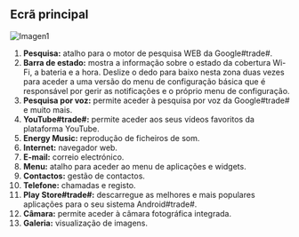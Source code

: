 ## Ecrã principal

![Imagen1](http://static.energysistem.com/images/manuals/42909/59ba672a9a758.jpg)

1.  **Pesquisa:** atalho para o motor de pesquisa WEB da Google#trade#.
2.  **Barra de estado:** mostra a informação sobre o estado da cobertura Wi-Fi, a bateria e a hora.  Deslize o dedo para baixo nesta zona duas vezes para aceder a uma versão do menu de configuração básica que é responsável por gerir as notificações e o próprio menu de configuração.
3. **Pesquisa por voz:** permite aceder à pesquisa por voz da Google#trade# e muito mais.
4. **YouTube#trade#:** permite aceder aos seus vídeos favoritos da plataforma YouTube.
5. **Energy Music:** reprodução de ficheiros de som.
6. **Internet:** navegador web.
7. **E-mail:** correio electrónico.
8. **Menu:** atalho para aceder ao menu de aplicações e widgets.
9. **Contactos:** gestão de contactos.
10. **Telefone:** chamadas e registo.
11. **Play Store#trade#:** descarregue as melhores e mais populares aplicações para o seu sistema Android#trade#.
12. **Câmara:** permite aceder à câmara fotográfica integrada.
13. **Galeria:** visualização de imagens.
